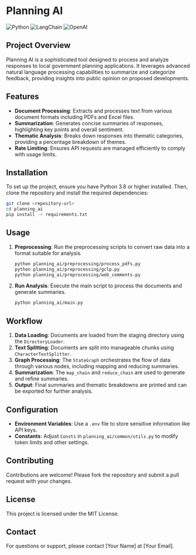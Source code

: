 # Planning AI

![Python](https://img.shields.io/badge/Python-3.8%2B-blue)
![LangChain](https://img.shields.io/badge/LangChain-Core-brightgreen)
![OpenAI](https://img.shields.io/badge/OpenAI-GPT--4o--mini-orange)

## Project Overview

Planning AI is a sophisticated tool designed to process and analyze responses to local government planning applications. It leverages advanced natural language processing capabilities to summarize and categorize feedback, providing insights into public opinion on proposed developments.

## Features

- **Document Processing**: Extracts and processes text from various document formats including PDFs and Excel files.
- **Summarization**: Generates concise summaries of responses, highlighting key points and overall sentiment.
- **Thematic Analysis**: Breaks down responses into thematic categories, providing a percentage breakdown of themes.
- **Rate Limiting**: Ensures API requests are managed efficiently to comply with usage limits.

## Installation

To set up the project, ensure you have Python 3.8 or higher installed. Then, clone the repository and install the required dependencies:

```bash
git clone <repository-url>
cd planning_ai
pip install -r requirements.txt
```

## Usage

1. **Preprocessing**: Run the preprocessing scripts to convert raw data into a format suitable for analysis.
   ```bash
   python planning_ai/preprocessing/process_pdfs.py
   python planning_ai/preprocessing/gclp.py
   python planning_ai/preprocessing/web_comments.py
   ```

2. **Run Analysis**: Execute the main script to process the documents and generate summaries.
   ```bash
   python planning_ai/main.py
   ```

## Workflow

1. **Data Loading**: Documents are loaded from the staging directory using the `DirectoryLoader`.
2. **Text Splitting**: Documents are split into manageable chunks using `CharacterTextSplitter`.
3. **Graph Processing**: The `StateGraph` orchestrates the flow of data through various nodes, including mapping and reducing summaries.
4. **Summarization**: The `map_chain` and `reduce_chain` are used to generate and refine summaries.
5. **Output**: Final summaries and thematic breakdowns are printed and can be exported for further analysis.

## Configuration

- **Environment Variables**: Use a `.env` file to store sensitive information like API keys.
- **Constants**: Adjust `Consts` in `planning_ai/common/utils.py` to modify token limits and other settings.

## Contributing

Contributions are welcome! Please fork the repository and submit a pull request with your changes.

## License

This project is licensed under the MIT License.

## Contact

For questions or support, please contact [Your Name] at [Your Email].
